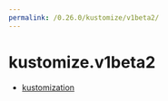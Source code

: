 ```yaml
---
permalink: /0.26.0/kustomize/v1beta2/
---
```


# kustomize.v1beta2



* [kustomization](kustomization.md)